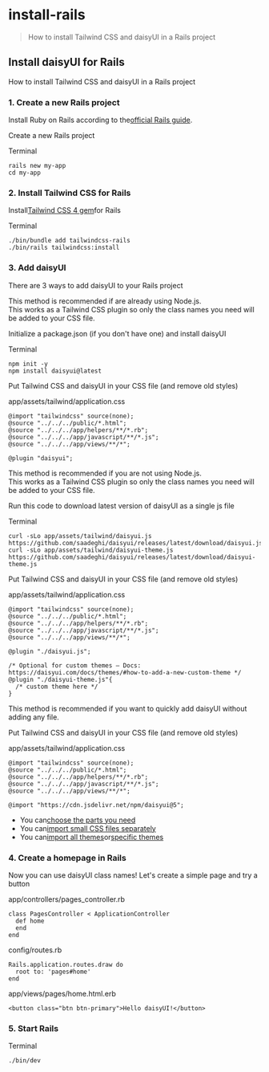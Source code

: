 # install-rails

> How to install Tailwind CSS and daisyUI in a Rails project

## Install daisyUI for Rails

How to install Tailwind CSS and daisyUI in a Rails project

### [](#1-create-a-new-rails-project)1\. Create a new Rails project

Install Ruby on Rails according to the[official Rails guide](https://guides.rubyonrails.org/getting_started.html).

Create a new Rails project

Terminal

    rails new my-app
    cd my-app

### [](#2-install-tailwind-css-for-rails)2\. Install Tailwind CSS for Rails

Install[Tailwind CSS 4 gem](https://github.com/rails/tailwindcss-rails)for Rails

Terminal

    ./bin/bundle add tailwindcss-rails
    ./bin/rails tailwindcss:install

### [](#3-add-daisyui)3\. Add daisyUI

There are 3 ways to add daisyUI to your Rails project

This method is recommended if are already using Node.js.  
This works as a Tailwind CSS plugin so only the class names you need will be added to your CSS file.

Initialize a package.json (if you don't have one) and install daisyUI

Terminal

    npm init -y
    npm install daisyui@latest

Put Tailwind CSS and daisyUI in your CSS file (and remove old styles)

app/assets/tailwind/application.css

    @import "tailwindcss" source(none);
    @source "../../../public/*.html";
    @source "../../../app/helpers/**/*.rb";
    @source "../../../app/javascript/**/*.js";
    @source "../../../app/views/**/*";

    @plugin "daisyui";

This method is recommended if you are not using Node.js.  
This works as a Tailwind CSS plugin so only the class names you need will be added to your CSS file.

Run this code to download latest version of daisyUI as a single js file

Terminal

    curl -sLo app/assets/tailwind/daisyui.js https://github.com/saadeghi/daisyui/releases/latest/download/daisyui.js
    curl -sLo app/assets/tailwind/daisyui-theme.js https://github.com/saadeghi/daisyui/releases/latest/download/daisyui-theme.js

Put Tailwind CSS and daisyUI in your CSS file (and remove old styles)

app/assets/tailwind/application.css

    @import "tailwindcss" source(none);
    @source "../../../public/*.html";
    @source "../../../app/helpers/**/*.rb";
    @source "../../../app/javascript/**/*.js";
    @source "../../../app/views/**/*";

    @plugin "./daisyui.js";

    /* Optional for custom themes – Docs: https://daisyui.com/docs/themes/#how-to-add-a-new-custom-theme */
    @plugin "./daisyui-theme.js"{
      /* custom theme here */
    }

This method is recommended if you want to quickly add daisyUI without adding any file.

Put Tailwind CSS and daisyUI in your CSS file (and remove old styles)

app/assets/tailwind/application.css

    @import "tailwindcss" source(none);
    @source "../../../public/*.html";
    @source "../../../app/helpers/**/*.rb";
    @source "../../../app/javascript/**/*.js";
    @source "../../../app/views/**/*";

    @import "https://cdn.jsdelivr.net/npm/daisyui@5";

- You can[choose the parts you need](/docs/cdn/)
- You can[import small CSS files separately](https://cdn.jsdelivr.net/npm/daisyui@5/chunks.css)
- You can[import all themes](https://cdn.jsdelivr.net/npm/daisyui@5/themes.css)or[specific themes](https://cdn.jsdelivr.net/npm/daisyui@5/theme/light.css)

### [](#4-create-a-homepage-in-rails)4\. Create a homepage in Rails

Now you can use daisyUI class names! Let's create a simple page and try a button

app/controllers/pages_controller.rb

    class PagesController < ApplicationController
      def home
      end
    end

config/routes.rb

    Rails.application.routes.draw do
      root to: 'pages#home'
    end

app/views/pages/home.html.erb

    <button class="btn btn-primary">Hello daisyUI!</button>

### [](#5-start-rails)5\. Start Rails

Terminal

    ./bin/dev
